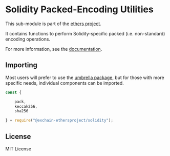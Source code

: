 Solidity Packed-Encoding Utilities
==================================

This sub-module is part of the [ethers project](https://github.com/ethers-io/ethers.js).

It contains functions to perform Solidity-specific packed (i.e. non-standard)
encoding operations.

For more information, see the [documentation](https://docs.ethers.io/v5/api/utils/hashing/#utils--solidity-hashing).

Importing
---------

Most users will prefer to use the [umbrella package](https://www.npmjs.com/package/ethers),
but for those with more specific needs, individual components can be imported.

```javascript
const {

    pack,
    keccak256,
    sha256

} = require("@exchain-ethersproject/solidity");
```


License
-------

MIT License
